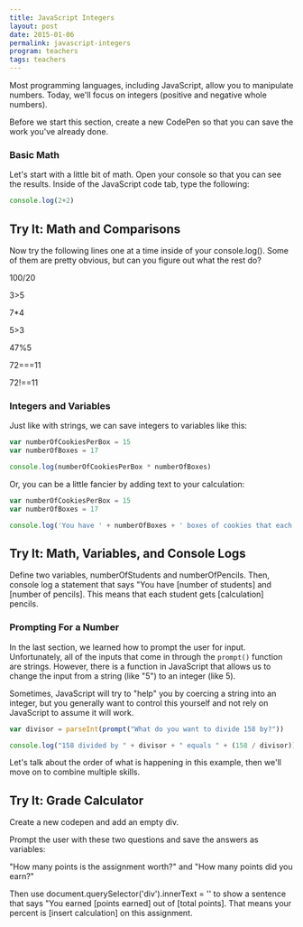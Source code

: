 ```yaml
---
title: JavaScript Integers
layout: post
date: 2015-01-06
permalink: javascript-integers
program: teachers
tags: teachers
---
```


Most programming languages, including JavaScript, allow you to manipulate numbers. Today, we'll focus on integers (positive and negative whole numbers).

Before we start this section, create a new CodePen so that you can save the work you've already done. 

### Basic Math

Let's start with a little bit of math. Open your console so that you can see the results. Inside of the JavaScript code tab, type the following:

```js
console.log(2+2)
```

<div class="try-it">
<h2>Try It: Math and Comparisons</h2>

<p>Now try the following lines one at a time inside of your console.log(). Some of them are pretty obvious, but can you figure out what the rest do? </p>

<p>100/20</p>
<p>3>5</p>
<p>7*4</p>
<p>5>3</p>
<p>47%5</p>
<p>72===11</p>
<p>72!==11</p>

</div>  


### Integers and Variables

Just like with strings, we can save integers to variables like this:

```js
var numberOfCookiesPerBox = 15
var numberOfBoxes = 17

console.log(numberOfCookiesPerBox * numberOfBoxes)
```

Or, you can be a little fancier by adding text to your calculation:

```js
var numberOfCookiesPerBox = 15
var numberOfBoxes = 17

console.log('You have ' + numberOfBoxes + ' boxes of cookies that each have ' + numberOfCookiesPerBox + ' cookies. That means you have ' + numberOfCookiesPerBox * numberOfBoxes + ' total cookies.')
```


<div class="try-it">
<h2>Try It: Math, Variables, and Console Logs</h2>

<p>Define two variables, numberOfStudents and numberOfPencils. Then, console log a statement that says "You have [number of students] and [number of pencils]. This means that each student gets [calculation] pencils.</p>
</div>

### Prompting For a Number

In the last section, we learned how to prompt the user for input. Unfortunately, all of the inputs that come in through the `prompt()` function are strings. However, there is a function in JavaScript that allows us to change the input from a string (like "5") to an integer (like 5). 

Sometimes, JavaScript will try to "help" you by coercing a string into an integer, but you generally want to control this yourself and not rely on JavaScript to assume it will work. 

```js
var divisor = parseInt(prompt("What do you want to divide 158 by?"))

console.log("158 divided by " + divisor + " equals " + (158 / divisor))
```

Let's talk about the order of what is happening in this example, then we'll move on to combine multiple skills. 

<div class="try-it">
<h2>Try It: Grade Calculator</h2>

<p>Create a new codepen and add an empty div.</p>
<p>Prompt the user with these two questions and save the answers as variables:</p>
<p>"How many points is the assignment worth?" and "How many points did you earn?"</p>

<p>Then use document.querySelector('div').innerText = '' to show a sentence that says "You earned [points earned] out of [total points]. That means your percent is [insert calculation] on this assignment.</p>
</div>
